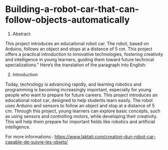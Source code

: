 # Building-a-robot-car-that-can-follow-objects-automatically

1) Abstract
  
This project introduces an educational robot car. The robot, based on Arduino, follows an object and stops at a distance of 5 cm. This project offers a practical introduction to innovative technologies, fostering creativity and intelligence in young learners, guiding them toward future technical specializations."
Here’s the translation of the paragraph into English:

2) Introduction

Today, technology is advancing rapidly, and learning robotics and programming is becoming increasingly important, especially for young people who want to prepare for future careers. This project introduces an educational robot car, designed to help students learn easily. The robot uses Arduino and sensors to follow an object and stop at a distance of 5 cm. Through this project, young learners can explore basic concepts, such as using sensors and controlling motors, while developing their creativity. This will help them prepare for important fields like robotics and artificial intelligence.

For more informations : 
https://www.laktati.com/creation-dun-robot-car-capable-de-suivre-les-objets/

